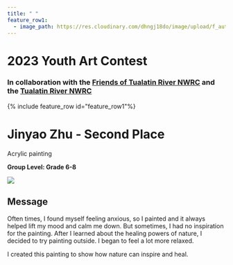 ```yaml
---
title: " "
feature_row1:
  - image_path: https://res.cloudinary.com/dhngj18do/image/upload/f_auto,q_auto/v1/images/artcontest/ribbon_2
---
```


# 2023 Youth Art Contest

### In collaboration with the [Friends of Tualatin River NWRC](https://fotr.wildapricot.org/) and the [Tualatin River NWRC](https://www.fws.gov/refuge/Tualatin_River/)

{% include feature_row id="feature_row1"%}

# Jinyao Zhu - Second Place
Acrylic painting  

**Group Level: Grade 6-8**  

![](https://res.cloudinary.com/dhngj18do/image/upload/f_auto,q_auto/v1/images/artcontest/2023_grp2_2nd_large)

## Message

Often times, I found myself feeling anxious, so I painted and it always helped lift my mood and calm me down. But sometimes, I had no inspiration for the painting. After I learned about the healing powers of nature, I decided to try painting outside. I began to feel a lot more relaxed.

I created this painting to show how nature can inspire and heal.
